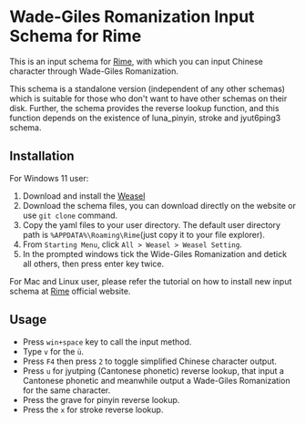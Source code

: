 # Wade-Giles Romanization Input Schema for Rime
This is an input schema for [Rime](https://rime.im/), with which you can input Chinese character through Wade-Giles Romanization.

This schema is a standalone version (independent of any other schemas) which is suitable for those who don't want to have other schemas on their disk. Further, the schema provides the reverse lookup function, and this function depends on the existence of luna_pinyin, stroke and jyut6ping3 schema.
## Installation
For Windows 11 user:
1. Download and install the [Weasel](https://rime.im/download/)
1. Download the schema files, you can download directly on the website or use `git clone` command.
1. Copy the yaml files to your user directory. The default user directory path is `%APPDATA%\Roaming\Rime`(just copy it to your file explorer).
1. From `Starting Menu`, click `All > Weasel > Weasel Setting`.
1. In the prompted windows tick the Wide-Giles Romanization and detick all others, then press enter key twice.

For Mac and Linux user, please refer the tutorial on how to install new input schema at [Rime](https://rime.im/) official website.
## Usage
- Press `win+space` key to call the input method.
- Type `v` for the `ü`.
- Press `F4` then press `2` to toggle simplified Chinese character output.
- Press `u` for jyutping (Cantonese phonetic) reverse lookup, that input a Cantonese phonetic and meanwhile output a Wade-Giles Romanization for the same character.
- Press the grave for pinyin reverse lookup.
- Press the `x` for stroke reverse lookup.
